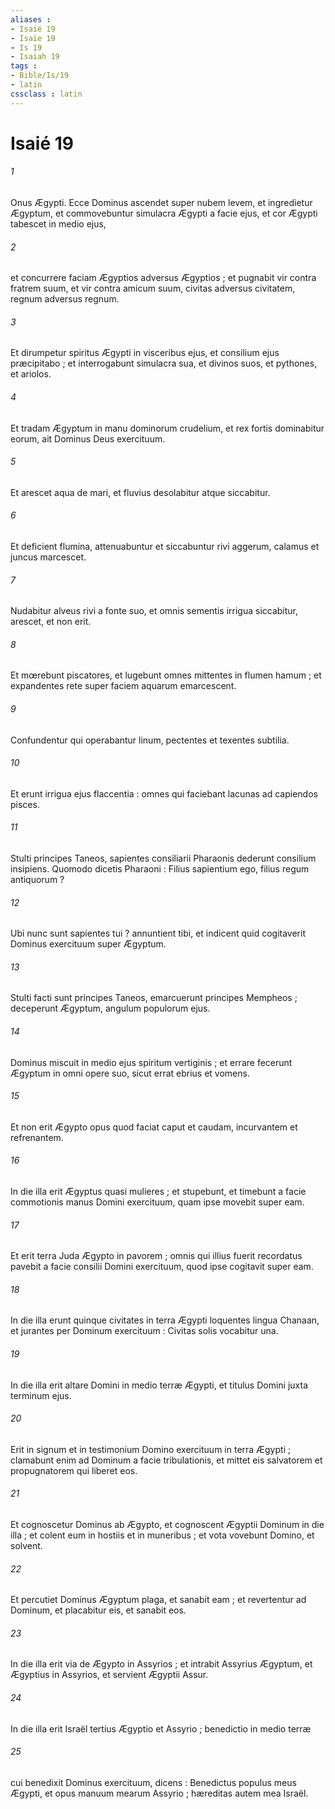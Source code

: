```yaml
---
aliases : 
- Isaié 19
- Isaïe 19
- Is 19
- Isaiah 19
tags : 
- Bible/Is/19
- latin
cssclass : latin
---
```


# Isaié 19

###### 1
Onus Ægypti. Ecce Dominus ascendet super nubem levem, et ingredietur Ægyptum, et commovebuntur simulacra Ægypti a facie ejus, et cor Ægypti tabescet in medio ejus,
###### 2
et concurrere faciam Ægyptios adversus Ægyptios ; et pugnabit vir contra fratrem suum, et vir contra amicum suum, civitas adversus civitatem, regnum adversus regnum.
###### 3
Et dirumpetur spiritus Ægypti in visceribus ejus, et consilium ejus præcipitabo ; et interrogabunt simulacra sua, et divinos suos, et pythones, et ariolos.
###### 4
Et tradam Ægyptum in manu dominorum crudelium, et rex fortis dominabitur eorum, ait Dominus Deus exercituum.
###### 5
Et arescet aqua de mari, et fluvius desolabitur atque siccabitur.
###### 6
Et deficient flumina, attenuabuntur et siccabuntur rivi aggerum, calamus et juncus marcescet.
###### 7
Nudabitur alveus rivi a fonte suo, et omnis sementis irrigua siccabitur, arescet, et non erit.
###### 8
Et mœrebunt piscatores, et lugebunt omnes mittentes in flumen hamum ; et expandentes rete super faciem aquarum emarcescent.
###### 9
Confundentur qui operabantur linum, pectentes et texentes subtilia.
###### 10
Et erunt irrigua ejus flaccentia : omnes qui faciebant lacunas ad capiendos pisces.
###### 11
Stulti principes Taneos, sapientes consiliarii Pharaonis dederunt consilium insipiens. Quomodo dicetis Pharaoni : Filius sapientium ego, filius regum antiquorum ?
###### 12
Ubi nunc sunt sapientes tui ? annuntient tibi, et indicent quid cogitaverit Dominus exercituum super Ægyptum.
###### 13
Stulti facti sunt principes Taneos, emarcuerunt principes Mempheos ; deceperunt Ægyptum, angulum populorum ejus.
###### 14
Dominus miscuit in medio ejus spiritum vertiginis ; et errare fecerunt Ægyptum in omni opere suo, sicut errat ebrius et vomens.
###### 15
Et non erit Ægypto opus quod faciat caput et caudam, incurvantem et refrenantem.
###### 16
In die illa erit Ægyptus quasi mulieres ; et stupebunt, et timebunt a facie commotionis manus Domini exercituum, quam ipse movebit super eam.
###### 17
Et erit terra Juda Ægypto in pavorem ; omnis qui illius fuerit recordatus pavebit a facie consilii Domini exercituum, quod ipse cogitavit super eam.
###### 18
In die illa erunt quinque civitates in terra Ægypti loquentes lingua Chanaan, et jurantes per Dominum exercituum : Civitas solis vocabitur una.
###### 19
In die illa erit altare Domini in medio terræ Ægypti, et titulus Domini juxta terminum ejus.
###### 20
Erit in signum et in testimonium Domino exercituum in terra Ægypti ; clamabunt enim ad Dominum a facie tribulationis, et mittet eis salvatorem et propugnatorem qui liberet eos.
###### 21
Et cognoscetur Dominus ab Ægypto, et cognoscent Ægyptii Dominum in die illa ; et colent eum in hostiis et in muneribus ; et vota vovebunt Domino, et solvent.
###### 22
Et percutiet Dominus Ægyptum plaga, et sanabit eam ; et revertentur ad Dominum, et placabitur eis, et sanabit eos.
###### 23
In die illa erit via de Ægypto in Assyrios ; et intrabit Assyrius Ægyptum, et Ægyptius in Assyrios, et servient Ægyptii Assur.
###### 24
In die illa erit Israël tertius Ægyptio et Assyrio ; benedictio in medio terræ
###### 25
cui benedixit Dominus exercituum, dicens : Benedictus populus meus Ægypti, et opus manuum mearum Assyrio ; hæreditas autem mea Israël.
